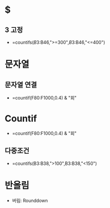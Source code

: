 # $
## 3 고정
* =countifs($B$3:B46,">=300",$B$3:B46,"<=400")

# 문자열
## 문자열 연결
* =countif(F80:F1000,0.4) & "회"

# Countif
* =countif(F80:F1000,0.4) & "회"

## 다중조건
* =countifs(B3:B38,">100",B3:B38,"<150")

# 반올림
* 버림: Rounddown

